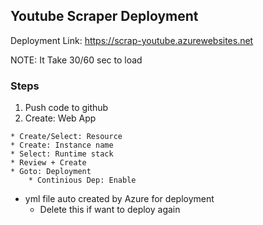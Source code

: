## Youtube Scraper Deployment

Deployment Link: https://scrap-youtube.azurewebsites.net

NOTE: It Take 30/60 sec to load

### Steps
1. Push code to github
2. Create: Web App
```
* Create/Select: Resource
* Create: Instance name
* Select: Runtime stack
* Review + Create
* Goto: Deployment
    * Continious Dep: Enable
```
* yml file auto created by Azure for deployment
    * Delete this if want to deploy again
